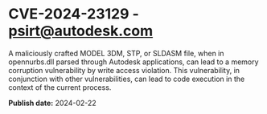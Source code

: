 # CVE-2024-23129 - psirt@autodesk.com

A maliciously crafted MODEL 3DM, STP, or SLDASM file, when in opennurbs.dll parsed through Autodesk applications, can lead to a memory corruption vulnerability by write access violation. This vulnerability, in conjunction with other vulnerabilities, can lead to code execution in the context of the current process.

**Publish date:** 2024-02-22
